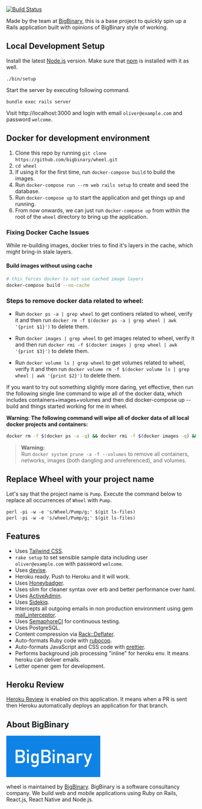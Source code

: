 [![Build Status](https://bigbinary.semaphoreci.com/badges/wheel/branches/master.svg?style=shields)](https://bigbinary.semaphoreci.com/projects/wheel)

Made by the team at [BigBinary](https://bigbinary.com), this is a base project to quickly spin up a
Rails application built with opinions of BigBinary style of working.

## Local Development Setup

Install the latest [Node.js](https://nodejs.org) version.
Make sure that [npm](https://www.npmjs.com/) is installed with it as well.

```
./bin/setup
```

Start the server by executing following command.

```
bundle exec rails server
```

Visit http://localhost:3000 and login with email `oliver@example.com` and password `welcome`.

## Docker for development environment

1. Clone this repo by running `git clone https://github.com/bigbinary/wheel.git`
2. `cd wheel`
3. If using it for the first time, run `docker-compose build` to build the images.
4. Run `docker-compose run --rm web rails setup` to create and seed the database.
5. Run `docker-compose up` to start the application and get things up and running.
6. From now onwards, we can just run `docker-compose up` from within the root of the `wheel` directory to bring up the application.

### Fixing Docker Cache Issues
While re-building images, docker tries to find it's layers in the cache, which might bring-in stale layers.

#### Build images without using cache
```bash
# this forces docker to not use cached image layers
docker-compose build --no-cache
```

### Steps to remove docker data related to wheel:
- Run `docker ps -a | grep wheel` to get continers related to wheel, verify it and then run `docker rm -f $(docker ps -a | grep wheel | awk '{print $1}')` to delete them.

- Run `docker images | grep wheel` to get images related to wheel, verify it and then run `docker rmi -f $(docker images | grep wheel | awk '{print $3}')` to delete them.

- Run `docker volume ls | grep wheel` to get volumes related to wheel, verify it and then run `docker volume rm -f $(docker volume ls | grep wheel | awk '{print $2}')` to delete them.


If you want to try out something slightly more daring, yet effective, then run the following single line command to wipe all of the docker data, which includes containers+images+volumes and then did docker-compose up --build and things started working for me in wheel.

**Warning: The following command will wipe all of docker data of all local docker projects and containers:**

```bash
docker rm -f $(docker ps -a -q) && docker rmi -f $(docker images -q) && docker volume rm -f $(docker volume ls -q)

```

> **Warning:** <br/>
Run `docker system prune -a -f --volumes` to remove all containers, networks, images (both dangling and unreferenced), and volumes.

## Replace Wheel with your project name

Let's say that the project name is `Pump`. Execute the command below to
replace all occurrences of `Wheel` with `Pump`.

```
perl -pi -w -e 's/Wheel/Pump/g;' $(git ls-files)
perl -pi -w -e 's/wheel/Pump/g;' $(git ls-files)
```

## Features

* Uses [Tailwind CSS](https://tailwindcss.com).
* `rake setup` to set sensible sample data including user `oliver@example.com` with password `welcome`.
* Uses [devise](https://github.com/plataformatec/devise).
* Heroku ready. Push to Heroku and it will work.
* Uses [Honeybadger](https://www.honeybadger.io/).
* Uses slim for cleaner syntax over erb and better performance over haml.
* Uses [ActiveAdmin](http://activeadmin.info).
* Uses [Sidekiq](https://github.com/mperham/sidekiq).
* Intercepts all outgoing emails in non production environment using gem [mail_interceptor](https://github.com/bigbinary/mail_interceptor).
* Uses [SemaphoreCI](https://semaphoreci.com/) for continuous testing.
* Uses PostgreSQL.
* Content compression via [Rack::Deflater](https://github.com/rack/rack/blob/master/lib/rack/deflater.rb).
* Auto-formats Ruby code with [rubocop](https://github.com/bbatsov/rubocop).
* Auto-formats JavaScript and CSS code with [prettier](https://github.com/prettier/prettier).
* Performs background job processing "inline" for heroku env. It means heroku can deliver emails.
* Letter opener gem for development.


## Heroku Review

[Heroku Review](https://devcenter.heroku.com/articles/github-integration-review-apps)
is enabled on this application. It means when a PR is sent then Heroku
automatically deploys an application for that branch.


## About BigBinary

![BigBinary](https://raw.githubusercontent.com/bigbinary/bigbinary-assets/press-assets/PNG/logo-light-solid-small.png?raw=true)

wheel is maintained by [BigBinary](https://www.BigBinary.com). BigBinary is a software consultancy company. We build web and mobile applications using Ruby on Rails, React.js, React Native and Node.js.

